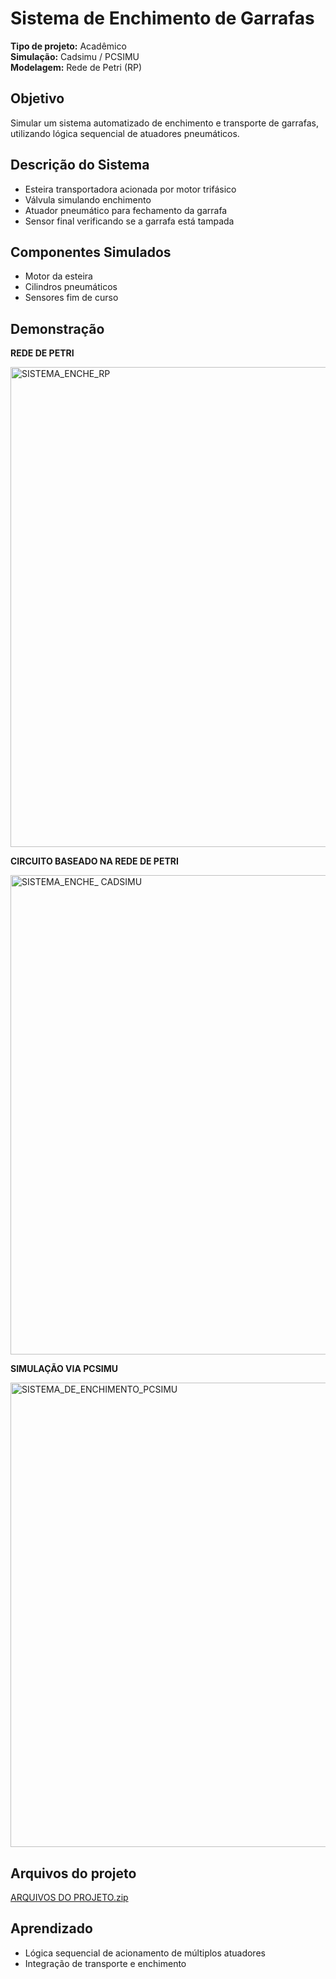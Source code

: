 # Sistema de Enchimento de Garrafas

**Tipo de projeto:** Acadêmico  
**Simulação:** Cadsimu / PCSIMU  
**Modelagem:** Rede de Petri (RP)

## Objetivo
Simular um sistema automatizado de enchimento e transporte de garrafas, utilizando lógica sequencial de atuadores pneumáticos.

## Descrição do Sistema
- Esteira transportadora acionada por motor trifásico  
- Válvula simulando enchimento  
- Atuador pneumático para fechamento da garrafa  
- Sensor final verificando se a garrafa está tampada

## Componentes Simulados
- Motor da esteira  
- Cilindros pneumáticos  
- Sensores fim de curso

## Demonstração

**REDE DE PETRI**

<img width="1366" height="768" alt="SISTEMA_ENCHE_RP" src="https://github.com/user-attachments/assets/455922b5-059d-41b3-ae89-10fe6bf37d20" />

**CIRCUITO BASEADO NA REDE DE PETRI**

<img width="1366" height="767" alt="SISTEMA_ENCHE_ CADSIMU" src="https://github.com/user-attachments/assets/ce39ea63-f1c2-446b-baf2-9f37b228a3e1" />

**SIMULAÇÃO VIA PCSIMU**

<img width="1366" height="743" alt="SISTEMA_DE_ENCHIMENTO_PCSIMU" src="https://github.com/user-attachments/assets/69ea7970-21d5-459b-85ec-48f7f9265647" />


## Arquivos do projeto

[ARQUIVOS DO PROJETO.zip](https://github.com/user-attachments/files/23213102/ARQUIVOS.DO.PROJETO.zip)


## Aprendizado
- Lógica sequencial de acionamento de múltiplos atuadores  
- Integração de transporte e enchimento

